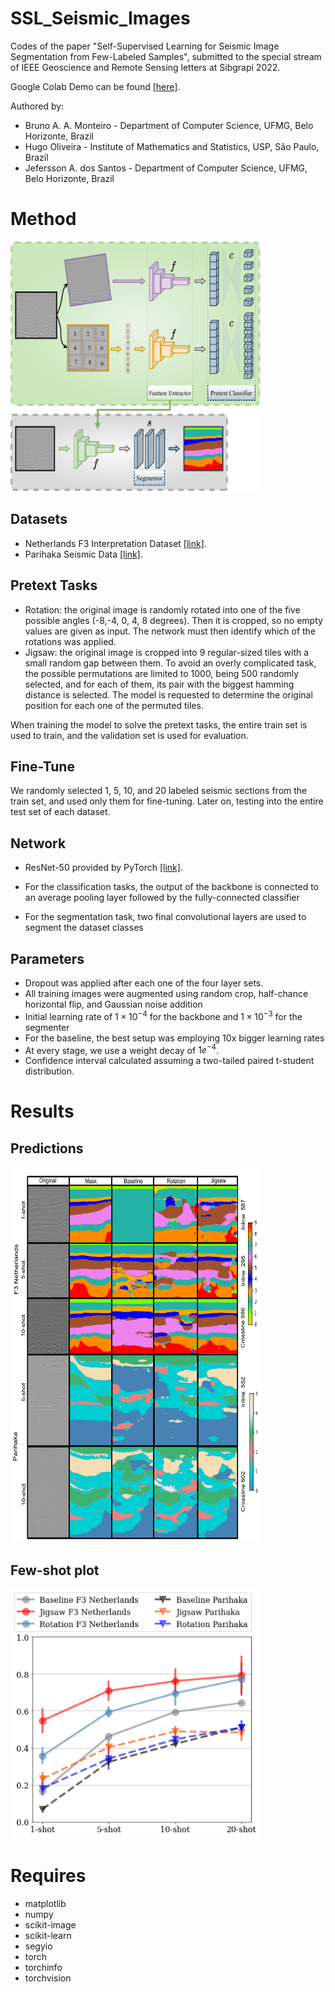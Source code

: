# SSL_Seismic_Images

Codes of the paper "Self-Supervised Learning for Seismic Image Segmentation from Few-Labeled Samples", submitted to the special stream of IEEE Geoscience and Remote Sensing letters at Sibgrapi 2022.

Google Colab Demo can be found [[here]](https://drive.google.com/file/d/1CS5itL_a_Ojwn0Pbuy_c4YDh9u20U57_/view?usp=sharing).

Authored by:
* Bruno A. A. Monteiro - Department of Computer Science, UFMG, Belo Horizonte, Brazil
* Hugo Oliveira - Institute of Mathematics and Statistics, USP, São Paulo, Brazil
* Jefersson A. dos Santos - Department of Computer Science, UFMG, Belo Horizonte, Brazil

# Method

<img src="https://github.com/brunoaugustoam/SSL_Seismic_Images/blob/main/imgs/method.png" width="400" height="400">



## Datasets
 * Netherlands F3 Interpretation Dataset [[link]](https://zenodo.org/record/1471548\#.Yf0Y3-rMKrx). 
 * Parihaka Seismic Data [[link]](https://public.3.basecamp.com/p/JyT276MM7krjYrMoLqLQ6xST). 

## Pretext Tasks
 * Rotation: the original image is randomly rotated into one of the five possible angles (-8,-4, 0, 4, 8 degrees). Then it is cropped, so no empty values are given as input. The network must then identify which of the rotations was applied. 
 * Jigsaw: the original image is cropped into 9 regular-sized tiles with a small random gap between them. To avoid an overly complicated task, the possible permutations are limited to 1000, being 500 randomly selected, and for each of them, its pair with the biggest hamming distance is selected. The model is requested to determine the original position for each one of the permuted tiles. 

When training the model to solve the pretext tasks, the entire train set is used to train, and the validation set is used for evaluation. 

## Fine-Tune

We randomly selected 1, 5, 10, and 20 labeled seismic sections from the train set, and used only them for fine-tuning. Later on, testing into the entire test set of each dataset.

## Network

* ResNet-50 provided by PyTorch [[link]](https://pytorch.org/vision/0.8/_modules/torchvision/models/resnet.html).

* For the classification tasks, the output of the backbone is connected to an average pooling layer followed by the fully-connected classifier
* For the segmentation task, two final convolutional layers are used to segment the dataset classes

## Parameters 
- Dropout was applied after each one of the four layer sets. 
- All training images were augmented using random crop, half-chance horizontal flip, and Gaussian noise addition
- Initial learning rate of $1 \times 10^{-4}$ for the backbone and $1 \times 10^{-3}$ for the segmenter
- For the baseline, the best setup was employing 10x bigger learning rates
- At every stage, we use a weight decay of $1e^{-4}$. 
- Confidence interval calculated assuming a two-tailed paired t-student distribution.

# Results

## Predictions
<img src="https://github.com/brunoaugustoam/SSL_Seismic_Images/blob/main/imgs/predictions.png" width="400" height="600">

## Few-shot plot
<img src="https://github.com/brunoaugustoam/SSL_Seismic_Images/blob/main/imgs/grafs.png" width="400" height="400">

# Requires 
- matplotlib
- numpy
- scikit-image
- scikit-learn
- segyio
- torch
- torchinfo
- torchvision
